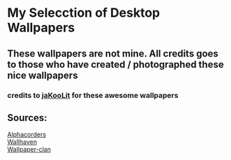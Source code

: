 # My Selecction of Desktop Wallpapers

## These wallpapers are not mine. All credits goes to those who have created / photographed these nice wallpapers

### credits to [jaKooLit](https://github.com/JaKooLit) for these awesome wallpapers

## Sources:
[Alphacorders](https://alphacoders.com) <br>
[Wallhaven](https://wallhaven.cc/) <br>
[Wallpaper-clan](https://wallpapers-clan.com/) 

